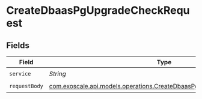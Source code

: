 # CreateDbaasPgUpgradeCheckRequest


## Fields

| Field                                                                                                                                      | Type                                                                                                                                       | Required                                                                                                                                   | Description                                                                                                                                |
| ------------------------------------------------------------------------------------------------------------------------------------------ | ------------------------------------------------------------------------------------------------------------------------------------------ | ------------------------------------------------------------------------------------------------------------------------------------------ | ------------------------------------------------------------------------------------------------------------------------------------------ |
| `service`                                                                                                                                  | *String*                                                                                                                                   | :heavy_check_mark:                                                                                                                         | N/A                                                                                                                                        |
| `requestBody`                                                                                                                              | [com.exoscale.api.models.operations.CreateDbaasPgUpgradeCheckRequestBody](../../models/operations/CreateDbaasPgUpgradeCheckRequestBody.md) | :heavy_check_mark:                                                                                                                         | N/A                                                                                                                                        |